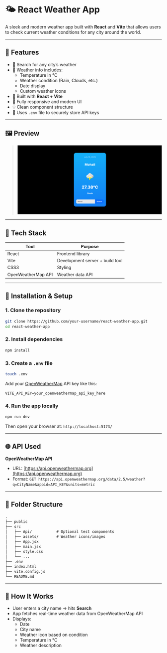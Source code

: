 # 🌤️ React Weather App

A sleek and modern weather app built with **React** and **Vite** that allows users to check current weather conditions for any city around the world.


---

## 🚀 Features

- 🔎 Search for any city’s weather
- 📍 Weather info includes:
  - Temperature in °C
  - Weather condition (Rain, Clouds, etc.)
  - Date display
  - Custom weather icons
- 🎯 Built with **React + Vite**
- 🎨 Fully responsive and modern UI
- 💡 Clean component structure
- 🔐 Uses `.env` file to securely store API keys

---

## 🖼️ Preview

> ![App Screenshot](./public/weather-screenshot.png)  

---

## 🔧 Tech Stack

| Tool               | Purpose                          |
|--------------------|----------------------------------|
| React              | Frontend library                 |
| Vite               | Development server + build tool  |
| CSS3               | Styling                          |
| OpenWeatherMap API | Weather data API                 |

---

## 🧪 Installation & Setup

### 1. Clone the repository

```bash
git clone https://github.com/your-username/react-weather-app.git
cd react-weather-app
```

### 2. Install dependencies

```bash
npm install
```

### 3. Create a `.env` file

```bash
touch .env
```

Add your [OpenWeatherMap](https://openweathermap.org/api) API key like this:

```env
VITE_API_KEY=your_openweathermap_api_key_here
```

### 4. Run the app locally

```bash
npm run dev
```

Then open your browser at: `http://localhost:5173/`

---

## 🌐 API Used

**OpenWeatherMap API**

- URL: [https://api.openweathermap.org](https://api.openweathermap.org)
- Format: `GET https://api.openweathermap.org/data/2.5/weather?q=CityName&appid=API_KEY&units=metric`

---

## 📁 Folder Structure

```
.
├── public
├── src
│   ├── Api/           # Optional test components
│   ├── assets/        # Weather icons/images
│   ├── App.jsx
│   ├── main.jsx
│   ├── style.css
│   └── ...
├── .env
├── index.html
├── vite.config.js
└── README.md
```

---

## 🧠 How It Works

- User enters a city name → hits **Search**
- App fetches real-time weather data from OpenWeatherMap API
- Displays:
  - Date
  - City name
  - Weather icon based on condition
  - Temperature in °C
  - Weather description


